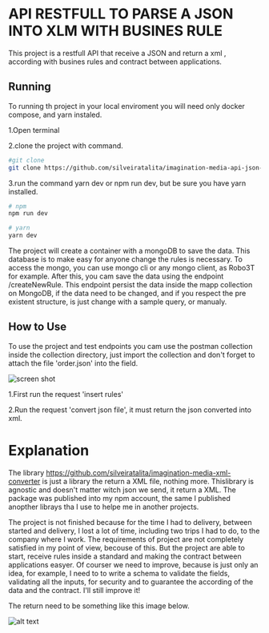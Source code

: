 # API RESTFULL TO PARSE A JSON INTO XLM WITH BUSINES RULE

This project is a restfull API that receive a JSON and return a xml , according with busines rules and contract between applications.

## Running

To running th project in your local enviroment you will need only docker compose, and yarn instaled.

1.Open terminal

2.clone the project with command.
```bash
#git clone
git clone https://github.com/silveiratalita/imagination-media-api-json-parse.git

```

3.run the command yarn dev or npm run dev, but be sure you have yarn installed.

```bash
# npm
npm run dev

# yarn
yarn dev
```
The project will create a container with a mongoDB to save the data. This database is to make easy for anyone change the rules is necessary.
To access the mongo, you can use mongo cli or any mongo client, as Robo3T for example.
After this, you cam save the data using the endpoint /createNewRule.
This endpoint persist the data inside the mapp collection on MongoDB, if the data need to be changed, and  if you respect the pre existent structure, is just change with a sample query, or manualy.

## How to Use

To use the project and test endpoints you cam use the postman collection inside the collection directory, just import the collection and don't forget to attach the file 'order.json' into the field.

![screen shot](https://i.imgur.com/i40Q2x5.png)

1.First run the request 'insert rules'

2.Run the request 'convert json file', it must return the json converted into xml.

# Explanation

The library https://github.com/silveiratalita/imagination-media-xml-converter is just a library the return a XML file, nothing more.
Thislibrary is agnostic and doesn't matter witch json we send, it return a XML.
The package was published into my npm account, the same I published anopther librays tha I use to helpe me in another projects.

The project is not finished because for the time I had to delivery, between started and delivery, I lost a lot of time, including two trips I had to do, to the company where I work.
The requirements of project are not completely satisfied in my point of view, becouse of this.
But the project are able to start, receive rules inside a standard and making the contract between applications easyer.
Of courser we need to improve, because is just only an idea, for example, I need to to write a schema to validate the fields, validating all the inputs, for security and to guarantee the according of the data and the contract.
I'll still improve it!

The return need to be something like this image below.

![alt text](https://i.imgur.com/xDMjSo0.png)
